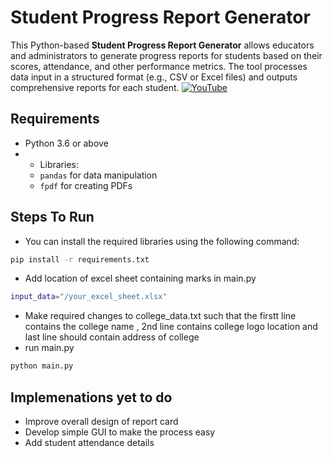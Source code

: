 # Student Progress Report Generator
This Python-based **Student Progress Report Generator** allows educators and administrators to generate progress reports for students based on their scores, attendance, and other performance metrics. The tool processes data input in a structured format (e.g., CSV or Excel files) and outputs comprehensive reports for each student.
[![YouTube](http://i.ytimg.com/vi/fuCqdW8Zimk/hqdefault.jpg)](https://www.youtube.com/watch?v=fuCqdW8Zimk)
## Requirements

- Python 3.6 or above
- - Libraries:
  - `pandas` for data manipulation
  - `fpdf` for creating PDFs
    
## Steps To Run
- You can install the required libraries using the following command:
```bash 
pip install -r requirements.txt
```
- Add location of excel sheet containing marks in main.py
```bash
input_data="/your_excel_sheet.xlsx"
```
- Make required changes to college_data.txt such that  the firstt line contains the college name , 2nd line contains college logo location and last line should contain address of college
- run main.py
```bash
python main.py
```

## Implemenations yet to do
- Improve overall design of report card
- Develop simple GUI to make the process easy
- Add student attendance details
